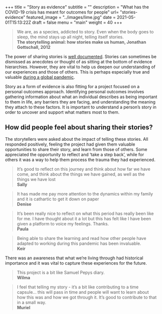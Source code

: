 +++
title = "Story as evidence"
subtitle = ""
description = "What has the COVID-19 crisis has meant for outcomes for people"
url= "stories-evidence"
featured_image = "../images/lime.jpg"
date = 2021-05-01T15:13:22Z
draft = false
menu = "main"
weight = 40
+++

> We are, as a species, addicted to story. Even when the body goes to sleep, the mind stays up all night, telling itself stories.  
**The storytelling animal: how stories make us human, Jonathan Gottschall, 2012**

The power of sharing stories is [well documented](https://www.iriss.org.uk/resources/insights/role-personal-storytelling-practice). Stories can sometimes be dismissed as anecdotes or thought of as sitting at the bottom of evidence hierarchies. However, they are vital to help us deepen our understanding of our experiences and those of others. This is perhaps especially true and valuable [during a global pandemic](https://www.scie.org.uk/care-providers/coronavirus-covid-19/blogs/covid-19-stories).

Story as a form of evidence is also fitting for a project focused on a personal outcomes approach. Identifying personal outcomes involves gathering information about what an individual describes as being important to them in life, any barriers they are facing, and understanding the meaning they attach to these factors. It is important to understand a person’s story in order to uncover and support what matters most to them.

## How did people feel about sharing their stories?

The storytellers were asked about the impact of telling these stories. All responded positively, feeling the project had given them valuable opportunities to share their story, and learn from those of others. Some appreciated the opportunity to reflect and ‘take a step back’, while for others it was a way to help them process the trauma they had experienced.

> It’s good to reflect on this journey and think about how far we have come, and think about the things we have gained, as well as the things we have lost  
**Sally**

> It has made me pay more attention to the dynamics within my family and it is cathartic to get it down on paper  
**Denise**

> It’s been really nice to reflect on what this period has really been like for me. I have thought about it a lot but this has felt like I have been given a platform to voice my feelings. Thanks.  
**Paula**

> Being able to share the learning and read how other people have adapted to working during this pandemic has been invaluable.  
**Keir**

There was an awareness that what we’re living through had historical importance and it was vital to capture these experiences for the future.

> This project is a bit like Samuel Pepys diary.  
**Wilma**

> I feel that telling my story - it’s a bit like contributing to a time capsule... this will pass in time and people will want to learn about how this was and how we got through it. It’s good to contribute to that in a small way.  
**Muriel**